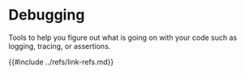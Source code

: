 # Debugging

Tools to help you figure out what is going on with your code such as logging, tracing, or assertions.

{{#include ../refs/link-refs.md}}
